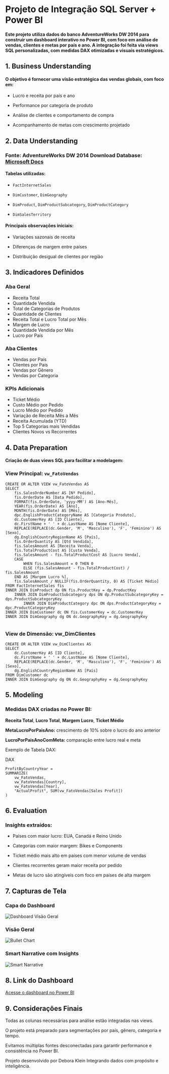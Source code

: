 
# Projeto de Integração SQL Server + Power BI
#### Este projeto utiliza dados do banco AdventureWorks DW 2014 para construir um dashboard interativo no Power BI, com foco em análise de vendas, clientes e metas por país e ano. A integração foi feita via views SQL personalizadas, com medidas DAX otimizadas e visuais estratégicos.


## 1. Business Understanding

#### O objetivo é fornecer uma visão estratégica das vendas globais, com foco em:

- Lucro e receita por país e ano

- Performance por categoria de produto

- Análise de clientes e comportamento de compra

- Acompanhamento de metas com crescimento projetado


## 2. Data Understanding
### Fonte: AdventureWorks DW 2014 **Download Database:** [Microsoft Docs](https://docs.microsoft.com/pt-br/sql/samples/adventureworks-install-configure?view=sql-server-ver16&tabs=ssms)

#### Tabelas utilizadas:

- `FactInternetSales`

- `DimCustomer`, `DimGeography`

- `DimProduct`, `DimProductSubcategory`, `DimProductCategory`

- `DimSalesTerritory`


#### Principais observações iniciais:

- Variações sazonais de receita

- Diferenças de margem entre países

- Distribuição desigual de clientes por região


## 3. Indicadores Definidos

### Aba Geral
- Receita Total  
- Quantidade Vendida  
- Total de Categorias de Produtos  
- Quantidade de Clientes  
- Receita Total e Lucro Total por Mês  
- Margem de Lucro  
- Quantidade Vendida por Mês  
- Lucro por País  

###  Aba Clientes
- Vendas por País  
- Clientes por País  
- Vendas por Gênero  
- Vendas por Categoria  

###  KPIs Adicionais
- Ticket Médio  
- Custo Médio por Pedido  
- Lucro Médio por Pedido  
- Variação de Receita Mês a Mês  
- Receita Acumulada (YTD)  
- Top 5 Categorias mais Vendidas  
- Clientes Novos vs Recorrentes  


## 4.  Data Preparation
#### Criação de duas views SQL para facilitar a modelagem:

###  View Principal: `vw_FatoVendas`

```
CREATE OR ALTER VIEW vw_FatoVendas AS
SELECT
    fis.SalesOrderNumber AS [Nº Pedido],
    fis.OrderDate AS [Data Pedido],
    FORMAT(fis.OrderDate, 'yyyy-MM') AS [Ano-Mês],
    YEAR(fis.OrderDate) AS [Ano],
    MONTH(fis.OrderDate) AS [Mês],
    dpc.EnglishProductCategoryName AS [Categoria Produto],
    dc.CustomerKey AS [ID Cliente],
    dc.FirstName + ' ' + dc.LastName AS [Nome Cliente],
    REPLACE(REPLACE(dc.Gender, 'M', 'Masculino'), 'F', 'Feminino') AS [Sexo],
    dg.EnglishCountryRegionName AS [País],
    fis.OrderQuantity AS [Qtd Vendida],
    fis.SalesAmount AS [Receita Venda],
    fis.TotalProductCost AS [Custo Venda],
    fis.SalesAmount - fis.TotalProductCost AS [Lucro Venda],
    CASE 
        WHEN fis.SalesAmount = 0 THEN 0
        ELSE (fis.SalesAmount - fis.TotalProductCost) / fis.SalesAmount
    END AS [Margem Lucro %],
    fis.SalesAmount / NULLIF(fis.OrderQuantity, 0) AS [Ticket Médio]
FROM FactInternetSales fis
INNER JOIN DimProduct dp ON fis.ProductKey = dp.ProductKey
    INNER JOIN DimProductSubcategory dps ON dp.ProductSubcategoryKey = dps.ProductSubcategoryKey
        INNER JOIN DimProductCategory dpc ON dps.ProductCategoryKey = dpc.ProductCategoryKey
INNER JOIN DimCustomer dc ON fis.CustomerKey = dc.CustomerKey
INNER JOIN DimGeography dg ON dc.GeographyKey = dg.GeographyKey


````
###  View de Dimensão: vw_DimClientes

```
CREATE OR ALTER VIEW vw_DimClientes AS
SELECT
    dc.CustomerKey AS [ID Cliente],
    dc.FirstName + ' ' + dc.LastName AS [Nome Cliente],
    REPLACE(REPLACE(dc.Gender, 'M', 'Masculino'), 'F', 'Feminino') AS [Sexo],
    dg.EnglishCountryRegionName AS [País]
FROM DimCustomer dc
INNER JOIN DimGeography dg ON dc.GeographyKey = dg.GeographyKey

```
## 5. Modeling
### Medidas DAX criadas no Power BI:

**Receita Total**, **Lucro Total**, **Margem Lucro**, **Ticket Médio**

**MetaLucroPorPaisAno:** crescimento de 10% sobre o lucro do ano anterior

**LucroPorPaisAnoComMeta:** comparação entre lucro real e meta

Exemplo de Tabela DAX:

DAX
````
ProfitByCountryYear = 
SUMMARIZE(
    vw_FatoVendas,
    vw_FatoVendas[Country],
    vw_FatoVendas[Year],
    "ActualProfit", SUM(vw_FatoVendas[Sales Profit])
)

````
## 6. Evaluation
### Insights extraídos:

- Países com maior lucro: EUA, Canadá e Reino Unido

- Categorias com maior margem: Bikes e Components

- Ticket médio mais alto em países com menor volume de vendas

- Clientes recorrentes geram maior receita por pedido

- Metas de lucro são atingíveis com foco em países de alta margem
  
## 7. Capturas de Tela

###  Capa do Dashboard
![Dashboard Visão Geral](https://github.com/user-attachments/assets/7359f55e-53f7-4a3c-92cc-6036491f303e)

###  Visão Geral
![Bullet Chart](https://github.com/user-attachments/assets/88cb4f99-8984-47d1-adb5-2b57eed0658e)

###  Smart Narrative com Insights
![Smart Narrative](https://github.com/user-attachments/assets/5b522dca-2249-4e22-a538-0743a5c6de69)



## 8. Link do Dashboard

[ Acesse o dashboard no Power BI](https://app.powerbi.com/view?r=eyJrIjoiNGFiNzA1YjEtODI1ZS00MmIxLWJhYTItYWUzYzQ2YmYwZjFlIiwidCI6IjY1OWNlMmI4LTA3MTQtNDE5OC04YzM4LWRjOWI2MGFhYmI1NyJ9)


## 9. Considerações Finais

Todas as colunas necessárias para análise estão integradas nas views.

O projeto está preparado para segmentações por país, gênero, categoria e tempo.

Evitamos múltiplas fontes desconectadas para garantir performance e consistência no Power BI.

Projeto desenvolvido por Debora Klein Integrando dados com propósito e inteligência.
